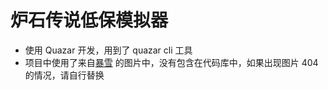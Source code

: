 # 炉石传说低保模拟器

- 使用 Quazar 开发，用到了 quazar cli 工具
- 项目中使用了来自[暴雪](https://blizzard.gamespress.com/) 的图片中，没有包含在代码库中，如果出现图片 404 的情况，请自行替换
